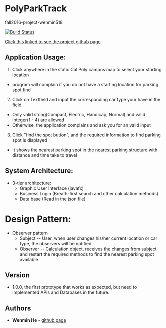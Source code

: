 PolyParkTrack
============
fall2016-project-wenmin518

[![Build Status](https://travis-ci.org/cpe305/fall2016-project-wenmin518.svg?branch=master)](https://travis-ci.org/cpe305/fall2016-project-wenmin518)

[Click this linked to see the project github page](https://cpe305.github.io/fall2016-project-wenmin518/)

## Application Usage:
1. Click anywhere in the static Cal Poly campus map to select your starting location
  * program will complain if you do not have a starting location for parking spot find
2. Click on Textfield and input the corresponding car type your have in the field
  * Only valid string(Compact, Electric, Handicap, Normal) and valid integer(1 - 4) are allowed
  * Otherwise, the application complains and ask you for an valid input
3. Click "find the spot button", and the required information to find parking spot is displayed
  * It shows the nearest parking spot in the nearest parking structure with distance and time take to travel

## System Architecture:
* 3-tier architecture:
  * Graphic User Interface (javafx)
  * Business Login (Breath-first search and other calculation methods)
  * Data base (Read in the json file)
  
# Design Pattern:
  * Observer pattern
    * Subject -- User, when user changes his/her current location or car type, the observers will be notified
    * Observer -- Calculation object, receives the changes from subject and restart the required methods to find the nearest parking spot available

## Version

*  1.0.0, the first prototype that works as expected, but need to implemented APIs and Databases in the future.

## Authors
* **Wenmin He** - [github page](https://github.com/wenmin518)

